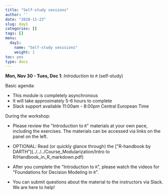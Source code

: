 ```yaml
---
title: "Self-study sessions"
author: ''
date: "2020-11-23"
slug: day1
categories: []
tags: []
menu:
  day1:
    name: "Self-study sesssions"
    weight: 1
toc: yes
type: docs
---
```


**Mon, Nov 30 - Tues, Dec 1**: *Introduction to `R`* (self-study)

Basic agenda:

- This module is completely asynchronous
- It will take approximately 5-6 hours to complete
- Slack support available 11:00am - 8:00pm Central European Time

During the workshop:

- Please review the "Introduction to `R`" materials at your own pace, including the exercises. The materials can be accessed via links on the panel on the left. 

- OPTIONAL: Read (or quickly glance through) the ["R-handbook by DARTH"](../../../Course_Modularization/Intro to R/Handbook_in_R_markdown.pdf)

- After you complete the "Introduction to `R`", please watch the videos for "Foundations for Decision Modeling in `R`".

- You can submit questions about the material to the instructors via Slack. We are here to help!


